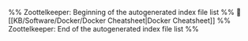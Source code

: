 %% Zoottelkeeper: Beginning of the autogenerated index file list  %%
📄 [[KB/Software/Docker/Docker Cheatsheet|Docker Cheatsheet]]
%% Zoottelkeeper: End of the autogenerated index file list  %%
